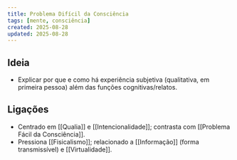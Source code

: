 ```yaml
---
title: Problema Difícil da Consciência
tags: [mente, consciência]
created: 2025-08-28
updated: 2025-08-28
---
```


## Ideia
- Explicar por que e como há experiência subjetiva (qualitativa, em primeira pessoa) além das funções cognitivas/relatos.

## Ligações
- Centrado em [[Qualia]] e [[Intencionalidade]]; contrasta com [[Problema Fácil da Consciência]].
- Pressiona [[Fisicalismo]]; relacionado a [[Informação]] (forma transmissível) e [[Virtualidade]].

